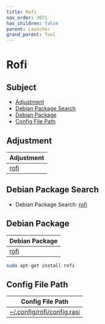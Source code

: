 ```yaml
---
title: Rofi
nav_order: 3071
has_children: false
parent: Launcher
grand_parent: Tool
---
```



# Rofi


## Subject

* [Adjustment](#adjustment)
* [Debian Package Search](#debian-package-search)
* [Debian Package](#debian-package)
* [Config File Path](#config-file-path)


## Adjustment

| Adjustment |
| --- |
| [rofi](https://github.com/samwhelp/debian-adjustment/tree/main/prototype/main/tool-config/part/rofi) |


## Debian Package Search

* Debian Package Search: [rofi](https://packages.debian.org/search?searchon=names&keywords=rofi)


## Debian Package

| Debian Package |
| --- |
| [rofi](https://packages.debian.org/stable/rofi) |

``` sh
sudo apt-get install rofi
```


## Config File Path

| Config File Path |
| --- |
| [~/.config/rofi/config.rasi](https://github.com/samwhelp/debian-adjustment/blob/main/prototype/tool/rofi/asset/overlay/etc/skel/.config/rofi/config.rasi) |
